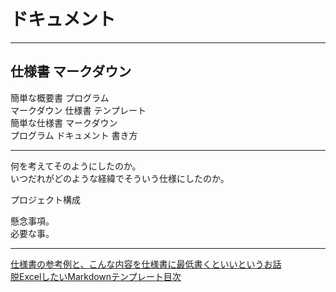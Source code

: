 # ドキュメント

---

## 仕様書 マークダウン

簡単な概要書 プログラム  
マークダウン 仕様書 テンプレート  
簡単な仕様書 マークダウン  
プログラム ドキュメント 書き方  

---

何を考えてそのようにしたのか。  
いつだれがどのような経緯でそういう仕様にしたのか。  

プロジェクト構成  

懸念事項。  
必要な事。  

---

[仕様書の参考例と、こんな内容を仕様書に最低書くといいというお話](https://note.com/tanabemg/n/na2db89a5cbda)  
[脱ExcelしたいMarkdownテンプレート目次](https://qiita.com/e99h2121/items/97168cad64ff40afb77d)  
